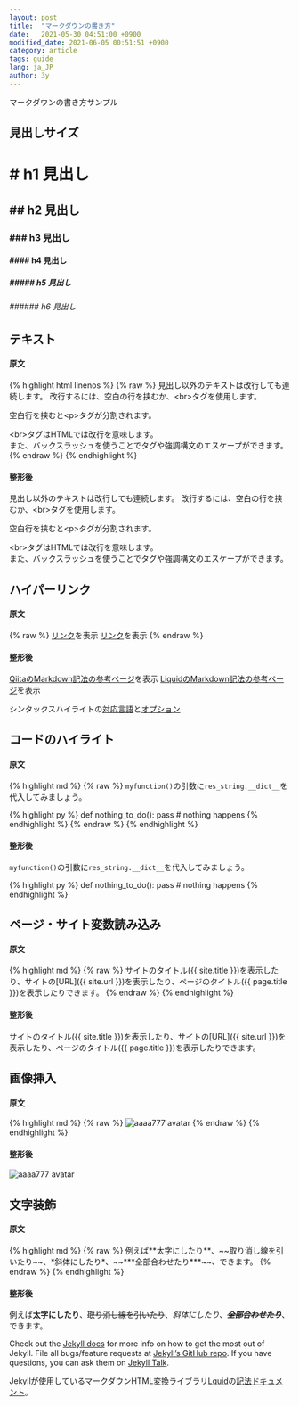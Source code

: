 ```yaml
---
layout: post
title:  "マークダウンの書き方"
date:   2021-05-30 04:51:00 +0900
modified_date: 2021-06-05 00:51:51 +0900
category: article
tags: guide
lang: ja_JP
author: 3y
---
```

マークダウンの書き方サンプル

## 見出しサイズ

# \# h1 見出し

## \#\# h2 見出し

### #\#\# h3 見出し

#### \#\#\#\# h4 見出し

##### \#\#\#\#\# h5 見出し

###### \#\#\#\#\#\# h6 見出し


## テキスト

#### 原文

{% highlight html linenos %}
{% raw %}
見出し以外のテキストは改行しても連続します。
改行するには、空白の行を挟むか、\<br\>タグを使用します。

空白行を挟むと\<p\>タグが分割されます。

\<br\>タグはHTMLでは改行を意味します。<br>
また、バックスラッシュを使うことでタグや強調構文のエスケープができます。
{% endraw %}
{% endhighlight %}

#### 整形後

見出し以外のテキストは改行しても連続します。
改行するには、空白の行を挟むか、\<br\>タグを使用します。

空白行を挟むと\<p\>タグが分割されます。

\<br\>タグはHTMLでは改行を意味します。<br>
また、バックスラッシュを使うことでタグや強調構文のエスケープができます。


## ハイパーリンク


#### 原文

{% raw %}
[リンク][hiuctf-home]を表示 [リンク](https://hiuctf.club)を表示
{% endraw %}

#### 整形後

[QiitaのMarkdown記法の参考ページ](https://qiita.com/Qiita/items/c686397e4a0f4f11683d)を表示
[LiquidのMarkdown記法の参考ページ](https://qiita.com/mt_west/items/7a4f41c749ed582330e9)を表示

シンタックスハイライトの[対応言語][jekyll-support-languages]と[オプション][jekyll-linenos]


## コードのハイライト

#### 原文

{% highlight md %}
{% raw %}
`myfunction()`の引数に`res_string.__dict__`を代入してみましょう。

{% highlight py %}
def nothing_to_do():
  pass # nothing happens
{% endhighlight %}
{% endraw %}
{% endhighlight %}

#### 整形後

`myfunction()`の引数に`res_string.__dict__`を代入してみましょう。

{% highlight py %}
def nothing_to_do():
  pass # nothing happens
{% endhighlight %}


## ページ・サイト変数読み込み


#### 原文

{% highlight md %}
{% raw %}
サイトのタイトル({{ site.title }})を表示したり、サイトの[URL]({{ site.url }})を表示したり、ページのタイトル({{ page.title }})を表示したりできます。
{% endraw %}
{% endhighlight %}

#### 整形後

サイトのタイトル({{ site.title }})を表示したり、サイトの[URL]({{ site.url }})を表示したり、ページのタイトル({{ page.title }})を表示したりできます。


## 画像挿入


#### 原文

{% highlight md %}
{% raw %}
![aaaa777 avatar](https://user-images.githubusercontent.com/27488794/120819563-ab021380-c58e-11eb-94f6-a0ea6dfeee76.jpg)
{% endraw %}
{% endhighlight %}

#### 整形後

![aaaa777 avatar](https://user-images.githubusercontent.com/27488794/120819563-ab021380-c58e-11eb-94f6-a0ea6dfeee76.jpg)


## 文字装飾


#### 原文

{% highlight md %}
{% raw %}
例えば\*\*太字にしたり\*\*、\~\~取り消し線を引いたり\~\~、\*斜体にしたり\*、\~\~\*\*\*全部合わせたり\*\*\*\~\~、できます。
{% endraw %}
{% endhighlight %}

#### 整形後

例えば**太字にしたり**、~~取り消し線を引いたり~~、*斜体にしたり*、~~***全部合わせたり***~~、できます。


Check out the [Jekyll docs][jekyll-docs] for more info on how to get the most out of Jekyll. File all bugs/feature requests at [Jekyll’s GitHub repo][jekyll-gh]. If you have questions, you can ask them on [Jekyll Talk][jekyll-talk].

Jekyllが使用しているマークダウンHTML変換ライブラリ[Lquid][liquid-home]の[記法ドキュメント][liquid-syntax]。

[jekyll-docs]: https://jekyllrb.com/docs/home
[jekyll-gh]:   https://github.com/jekyll/jekyll
[jekyll-talk]: https://talk.jekyllrb.com/
[jekyll-support-languages]: https://github.com/rouge-ruby/rouge/wiki/List-of-supported-languages-and-lexers
[jekyll-linenos]: https://jekyllrb.com/docs/liquid/tags/#line-numbers
[hiuctf-home]: https://hiuctf.club
[liquid-syntax]: https://github.com/Shopify/liquid/wiki/Liquid-for-Designers
[liquid-doc]: https://github.com/Shopify/liquid/wiki
[liquid-home]: https://shopify.github.io/liquid/